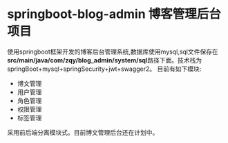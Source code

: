 # springboot-blog-admin  博客管理后台项目

  使用springboot框架开发的博客后台管理系统,数据库使用mysql,sql文件保存在**src/main/java/com/zqy/blog_admin/system/sql**路径下面。技术栈为springBoot+mysql+springSecurity+jwt+swagger2。
  目前有如下模块:   
  - 博文管理
  - 用户管理
  - 角色管理
  - 权限管理
  - 标签管理

采用前后端分离模块式。目前博文管理后台还在计划中。




